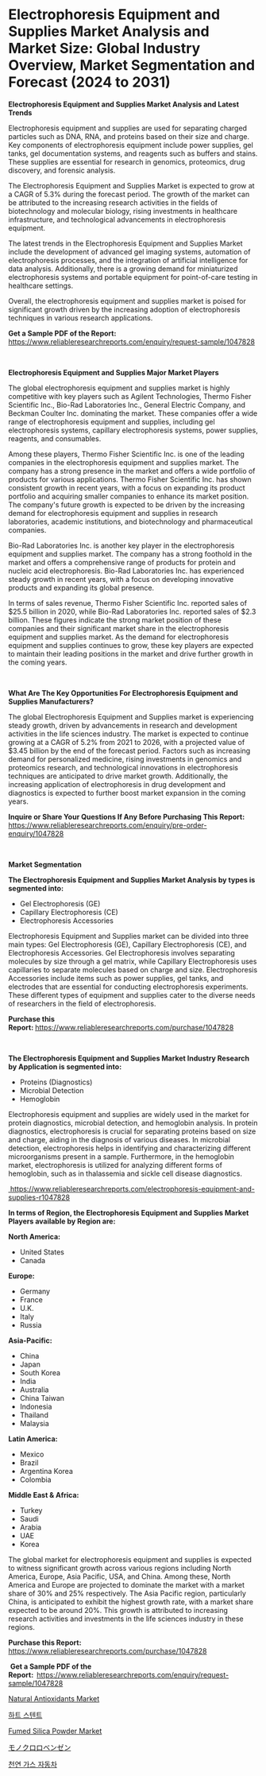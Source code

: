 <p><h1>Electrophoresis Equipment and Supplies Market Analysis and Market Size: Global Industry Overview, Market Segmentation and Forecast (2024 to 2031)</h1></p><p><strong>Electrophoresis Equipment and Supplies Market Analysis and Latest Trends</strong></p>
<p><p>Electrophoresis equipment and supplies are used for separating charged particles such as DNA, RNA, and proteins based on their size and charge. Key components of electrophoresis equipment include power supplies, gel tanks, gel documentation systems, and reagents such as buffers and stains. These supplies are essential for research in genomics, proteomics, drug discovery, and forensic analysis.</p><p>The Electrophoresis Equipment and Supplies Market is expected to grow at a CAGR of 5.3% during the forecast period. The growth of the market can be attributed to the increasing research activities in the fields of biotechnology and molecular biology, rising investments in healthcare infrastructure, and technological advancements in electrophoresis equipment.</p><p>The latest trends in the Electrophoresis Equipment and Supplies Market include the development of advanced gel imaging systems, automation of electrophoresis processes, and the integration of artificial intelligence for data analysis. Additionally, there is a growing demand for miniaturized electrophoresis systems and portable equipment for point-of-care testing in healthcare settings.</p><p>Overall, the electrophoresis equipment and supplies market is poised for significant growth driven by the increasing adoption of electrophoresis techniques in various research applications.</p></p>
<p><strong>Get a Sample PDF of the Report:&nbsp;</strong> <a href="https://www.reliableresearchreports.com/enquiry/request-sample/1047828">https://www.reliableresearchreports.com/enquiry/request-sample/1047828</a></p>
<p>&nbsp;</p>
<p><strong>Electrophoresis Equipment and Supplies Major Market Players</strong></p>
<p><p>The global electrophoresis equipment and supplies market is highly competitive with key players such as Agilent Technologies, Thermo Fisher Scientific Inc., Bio-Rad Laboratories Inc., General Electric Company, and Beckman Coulter Inc. dominating the market. These companies offer a wide range of electrophoresis equipment and supplies, including gel electrophoresis systems, capillary electrophoresis systems, power supplies, reagents, and consumables.</p><p>Among these players, Thermo Fisher Scientific Inc. is one of the leading companies in the electrophoresis equipment and supplies market. The company has a strong presence in the market and offers a wide portfolio of products for various applications. Thermo Fisher Scientific Inc. has shown consistent growth in recent years, with a focus on expanding its product portfolio and acquiring smaller companies to enhance its market position. The company's future growth is expected to be driven by the increasing demand for electrophoresis equipment and supplies in research laboratories, academic institutions, and biotechnology and pharmaceutical companies.</p><p>Bio-Rad Laboratories Inc. is another key player in the electrophoresis equipment and supplies market. The company has a strong foothold in the market and offers a comprehensive range of products for protein and nucleic acid electrophoresis. Bio-Rad Laboratories Inc. has experienced steady growth in recent years, with a focus on developing innovative products and expanding its global presence.</p><p>In terms of sales revenue, Thermo Fisher Scientific Inc. reported sales of $25.5 billion in 2020, while Bio-Rad Laboratories Inc. reported sales of $2.3 billion. These figures indicate the strong market position of these companies and their significant market share in the electrophoresis equipment and supplies market. As the demand for electrophoresis equipment and supplies continues to grow, these key players are expected to maintain their leading positions in the market and drive further growth in the coming years.</p></p>
<p>&nbsp;</p>
<p><strong>What Are The Key Opportunities For Electrophoresis Equipment and Supplies Manufacturers?</strong></p>
<p><p>The global Electrophoresis Equipment and Supplies market is experiencing steady growth, driven by advancements in research and development activities in the life sciences industry. The market is expected to continue growing at a CAGR of 5.2% from 2021 to 2026, with a projected value of $3.45 billion by the end of the forecast period. Factors such as increasing demand for personalized medicine, rising investments in genomics and proteomics research, and technological innovations in electrophoresis techniques are anticipated to drive market growth. Additionally, the increasing application of electrophoresis in drug development and diagnostics is expected to further boost market expansion in the coming years.</p></p>
<p><strong>Inquire or Share Your Questions If Any Before Purchasing This Report:</strong> <a href="https://www.reliableresearchreports.com/enquiry/pre-order-enquiry/1047828">https://www.reliableresearchreports.com/enquiry/pre-order-enquiry/1047828</a></p>
<p>&nbsp;</p>
<p><strong>Market Segmentation</strong></p>
<p><strong>The Electrophoresis Equipment and Supplies Market Analysis by types is segmented into:</strong></p>
<p><ul><li>Gel Electrophoresis (GE)</li><li>Capillary Electrophoresis (CE)</li><li>Electrophoresis Accessories</li></ul></p>
<p><p>Electrophoresis Equipment and Supplies market can be divided into three main types: Gel Electrophoresis (GE), Capillary Electrophoresis (CE), and Electrophoresis Accessories. Gel Electrophoresis involves separating molecules by size through a gel matrix, while Capillary Electrophoresis uses capillaries to separate molecules based on charge and size. Electrophoresis Accessories include items such as power supplies, gel tanks, and electrodes that are essential for conducting electrophoresis experiments. These different types of equipment and supplies cater to the diverse needs of researchers in the field of electrophoresis.</p></p>
<p><strong>Purchase this Report:&nbsp;</strong><a href="https://www.reliableresearchreports.com/purchase/1047828">https://www.reliableresearchreports.com/purchase/1047828</a></p>
<p>&nbsp;</p>
<p><strong>The Electrophoresis Equipment and Supplies Market Industry Research by Application is segmented into:</strong></p>
<p><ul><li>Proteins (Diagnostics)</li><li>Microbial Detection</li><li>Hemoglobin</li></ul></p>
<p><p>Electrophoresis equipment and supplies are widely used in the market for protein diagnostics, microbial detection, and hemoglobin analysis. In protein diagnostics, electrophoresis is crucial for separating proteins based on size and charge, aiding in the diagnosis of various diseases. In microbial detection, electrophoresis helps in identifying and characterizing different microorganisms present in a sample. Furthermore, in the hemoglobin market, electrophoresis is utilized for analyzing different forms of hemoglobin, such as in thalassemia and sickle cell disease diagnostics.</p></p>
<p><a href="https://www.reliableresearchreports.com/electrophoresis-equipment-and-supplies-r1047828">&nbsp;https://www.reliableresearchreports.com/electrophoresis-equipment-and-supplies-r1047828</a></p>
<p><strong>In terms of Region, the Electrophoresis Equipment and Supplies Market Players available by Region are:</strong></p>
<p>
    <p> <strong> North America: </strong>
        <ul>
            <li>United States</li>
            <li>Canada</li>
        </ul>
        </p> 
    <p> <strong> Europe: </strong>
        <ul>
            <li>Germany</li>
            <li>France</li>
            <li>U.K.</li>
            <li>Italy</li>
            <li>Russia</li>
        </ul>
        </p> 
    <p> <strong> Asia-Pacific: </strong>
        <ul>
            <li>China</li>
            <li>Japan</li>
            <li>South Korea</li>
            <li>India</li>
            <li>Australia</li>
            <li>China Taiwan</li>
            <li>Indonesia</li>
            <li>Thailand</li>
            <li>Malaysia</li>
        </ul>
        </p> 
    <p> <strong> Latin America: </strong>
        <ul>
            <li>Mexico</li>
            <li>Brazil</li>
            <li>Argentina Korea</li>
            <li>Colombia</li>
        </ul>
        </p> 
    <p> <strong> Middle East & Africa: </strong>
        <ul>
            <li>Turkey</li>
            <li>Saudi</li>
            <li>Arabia</li>
            <li>UAE</li>
            <li>Korea</li>
        </ul>
    </p>
    </p>
<p><p>The global market for electrophoresis equipment and supplies is expected to witness significant growth across various regions including North America, Europe, Asia Pacific, USA, and China. Among these, North America and Europe are projected to dominate the market with a market share of 30% and 25% respectively. The Asia Pacific region, particularly China, is anticipated to exhibit the highest growth rate, with a market share expected to be around 20%. This growth is attributed to increasing research activities and investments in the life sciences industry in these regions.</p></p>
<p><strong>Purchase this Report: </strong><a href="https://www.reliableresearchreports.com/purchase/1047828">https://www.reliableresearchreports.com/purchase/1047828</a></p>
<p>&nbsp;<strong>Get a Sample PDF of the Report:&nbsp;&nbsp;</strong><a href="https://www.reliableresearchreports.com/enquiry/request-sample/1047828">https://www.reliableresearchreports.com/enquiry/request-sample/1047828</a></p>
<p><strong></strong></p>
<p><p><a href="https://www.linkedin.com/pulse/natural-antioxidants-market-research-report-unlocks-analysis-upkre?trackingId=caBwAatC%2FP39AogWofp%2B%2BA%3D%3D">Natural Antioxidants Market</a></p><p><a href="https://medium.com/@mehereenadusoye/%EC%8B%AC%EC%9E%A5-%EC%8A%A4%ED%85%90%ED%8A%B8-%EC%8B%9C%EC%9E%A5-%EC%84%B1%EA%B3%B5%EC%A0%81%EC%9D%B8-%EB%B9%84%EC%A6%88%EB%8B%88%EC%8A%A4-%EC%A0%84%EB%9E%B5%EC%9D%98-%EC%97%B4%EC%87%A0-2031%EB%85%84%EA%B9%8C%EC%A7%80-%EC%98%88%EC%B8%A1-2ffb604035e3">하트 스텐트</a></p><p><a href="https://www.linkedin.com/pulse/fumed-silica-powder-market-challenges-opportunities-growth-wvzae?trackingId=bh5jQkIRYPb3a885u7%2BT3w%3D%3D">Fumed Silica Powder Market</a></p><p><a href="https://medium.com/@kamdeall7845/%E3%83%A2%E3%83%8E%E3%82%AF%E3%83%AD%E3%83%AD%E3%83%99%E3%83%B3%E3%82%BC%E3%83%B3%E5%B8%82%E5%A0%B4%E3%81%AE%E3%82%A4%E3%83%B3%E3%82%B5%E3%82%A4%E3%83%88-%E5%B8%82%E5%A0%B4%E5%8B%95%E5%90%91-%E6%88%90%E9%95%B7-2024%E5%B9%B4%E3%81%8B%E3%82%892031%E5%B9%B4%E3%81%BE%E3%81%A7%E3%81%AE%E4%BA%88%E6%B8%AC-1e564bb3eaa1">モノクロロベンゼン</a></p><p><a href="https://medium.com/@douglasvasquez626/%EC%B2%9C%EC%97%B0%EA%B0%80%EC%8A%A4-%EC%B0%A8%EB%9F%89-%EC%8B%9C%EC%9E%A5-%EB%B6%84%EC%84%9D-%EA%B7%B8%EC%9D%98-cagr-%EC%8B%9C%EC%9E%A5-%EC%84%B8%EB%B6%84%ED%99%94-%EB%B0%8F-%EA%B8%80%EB%A1%9C%EB%B2%8C-%EC%82%B0%EC%97%85-%EA%B0%9C%EC%9A%94-0b30f0bdfee2">천연 가스 자동차</a></p></p>